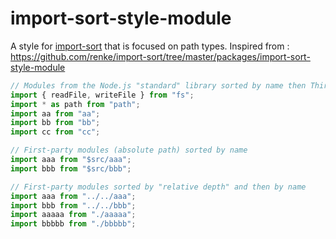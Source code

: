 # import-sort-style-module

A style for [import-sort](https://github.com/renke/import-sort) that is focused
on path types.
Inspired from : https://github.com/renke/import-sort/tree/master/packages/import-sort-style-module

```js
// Modules from the Node.js "standard" library sorted by name then Third-party modules sorted by name
import { readFile, writeFile } from "fs";
import * as path from "path";
import aa from "aa";
import bb from "bb";
import cc from "cc";

// First-party modules (absolute path) sorted by name
import aaa from "$src/aaa";
import bbb from "$src/bbb";

// First-party modules sorted by "relative depth" and then by name
import aaa from "../../aaa";
import bbb from "../../bbb";
import aaaaa from "./aaaaa";
import bbbbb from "./bbbbb";
```
